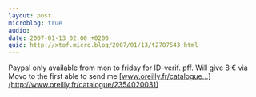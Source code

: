 ```yaml
---
layout: post
microblog: true
audio: 
date: 2007-01-13 02:00 +0200
guid: http://xtof.micro.blog/2007/01/13/t2787543.html
---
```

Paypal only available from mon to friday for ID-verif. pff. Will give 8 € via Movo to the first able to send me [www.oreilly.fr/catalogue...](http://www.oreilly.fr/catalogue/2354020031)
